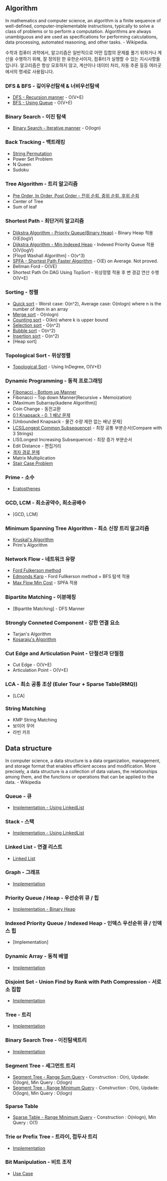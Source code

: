 ## Algorithm

In mathematics and computer science, an algorithm is a finite sequence of well-defined, computer-implementable instructions, typically to solve a class of problems or to perform a computation. Algorithms are always unambiguous and are used as specifications for performing calculations, data processing, automated reasoning, and other tasks. - Wikipedia.

수학과 컴퓨터 과학에서, 알고리즘은 일반적으로 어떤 집합의 문제를 풀기 위하거나 계산을 수행하기 위해, 잘 정의된 한 유한순서이자, 컴퓨터가 실행할 수 있는 지시사항들 입니다. 알고리즘은 항상 모호하지 않고, 계산이나 데이터 처리, 자동 추론 등등 여러곳에서의 명세로 사용됩니다.


### DFS & BFS - 깊이우선탐색 & 너비우선탐색
- [DFS - Recursion manner](https://github.com/lemidia/Algorithm-and-Data-Structure/blob/master/AlgorithmCode/DFSRecursion.java) - O(V+E)
- [BFS - Using Queue](https://github.com/lemidia/Algorithm-and-Data-Structure/blob/master/AlgorithmCode/BreadthFirstSearch.java) - O(V+E)

### Binary Search - 이진 탐색 
- [Binary Search - Iterative manner](https://github.com/lemidia/Algorithm-and-Data-Structure/blob/master/AlgorithmCode/BinarySearch.java) - O(logn)

### Back Tracking - 백트래킹
- [String Permutation](https://github.com/lemidia/Algorithm-and-Data-Structure/blob/master/AlgorithmCode/StringPermutation.java)
- Power Set Problem
- N Queen
- Sudoku

### Tree Algorithm - 트리 알고리즘
- [Pre Order, In Order, Post Order - 전위 순회, 중위 순회, 후위 순회](https://github.com/lemidia/Algorithm-and-Data-Structure/blob/master/DataStructure/BinaryTree.java)
- Center of Tree
- Sum of leaf


### Shortest Path - 최단거리 알고리즘
- [Dijkstra Algorithm - Priority Queue(Binary Heap)](https://github.com/lemidia/Algorithm-and-Data-Structure/blob/master/AlgorithmCode/ShortestPath/DijkstraAlgorithm.java) -  Binary Heap 적용 O(E(logV)
- [Dijkstra Algorithm - Min Indexed Heap](https://github.com/lemidia/Algorithm-and-Data-Structure/blob/master/AlgorithmCode/ShortestPath/DijkstraWithMinIndexedHeap.java) - Indexed Priority Queue 적용 O(V(logV)
- [Floyd Washall Algorithm] - O(v^3)
- [SPFA - Shortest Path Faster Algorithm](https://github.com/lemidia/Algorithm-and-Data-Structure/blob/master/AlgorithmCode/ShortestPath/ShortestPathFasterAlgorithm.java) - O(E) on Average. Not proved.
- Bellman Ford - O(VE)
- Shortest Path On DAG Using TopSort - 위상정렬 적용 후 변 경감 연산 수행 O(V+E)

### Sorting - 정렬
- [Quick sort](https://github.com/lemidia/Algorithm-and-Data-Structure/blob/master/AlgorithmCode/Sorting/QuickSort.java) - Worst case: O(n^2), Average case: O(nlogn) where n is the number of item in an array
- [Merge sort](https://github.com/lemidia/Algorithm-and-Data-Structure/blob/master/AlgorithmCode/mergesort.java) - O(nlogn)
- [Counting sort](https://github.com/lemidia/Algorithm-and-Data-Structure/blob/master/AlgorithmCode/Sorting/CountingSort.java) - O(kn) where k is upper bound
- [Selection sort](https://github.com/lemidia/Algorithm-and-Data-Structure/blob/master/AlgorithmCode/Sorting/SelectionSort.java) - O(n^2)
- [Bubble sort](https://github.com/lemidia/Algorithm-and-Data-Structure/blob/master/AlgorithmCode/Sorting/BubbleSort.java) - O(n^2)
- [Insertion sort](https://github.com/lemidia/Algorithm-and-Data-Structure/blob/master/AlgorithmCode/Sorting/InsertionSort.java) - O(n^2)
- [Heap sort]

### Topological Sort - 위상정렬
- [Topological Sort](https://github.com/lemidia/Algorithm-and-Data-Structure/blob/master/AlgorithmCode/TopologicalSort.java) - Using InDegree, O(V+E)

### Dynamic Programming - 동적 프로그래밍
- [Fibonacci - Bottom up Manner](https://github.com/lemidia/Algorithm-and-Data-Structure/blob/master/AlgorithmCode/Fibonacci.java)
- Fibonacci - Top down Manner(Recursive + Memoization)
- [Maximum Subarray(kadene Algorithm)]
- Coin Change - 동전교환
- [0,1 Knapsack - 0, 1 배낭 문제](https://github.com/lemidia/Algorithm-and-Data-Structure/blob/master/AlgorithmCode/Knapsack_01.java)
- [Unbounded Knapsack - 물건 수량 제한 없는 배낭 문제]
- [LCS(Longest Common Subsequence)](https://github.com/lemidia/Algorithm-and-Data-Structure/blob/master/AlgorithmCode/LCS.java) - 최장 공통 부분순서(Compare with 3 Strings)
- LIS(Longest Increasing Subsequence) - 최장 증가 부분순서
- Edit Distance - 편집거리
- [격자 경로 문제](https://github.com/lemidia/Algorithm-and-Data-Structure/blob/master/AlgorithmCode/HowManyPaths.java)
- Matrix Multiplication
- [Stair Case Problem](https://github.com/lemidia/Algorithm-and-Data-Structure/blob/master/AlgorithmCode/Upstair.java)

### Prime - 소수
- [Eratosthenes](https://github.com/lemidia/Algorithm-and-Data-Structure/blob/master/AlgorithmCode/Eratosthenes.java)

### GCD, LCM - 최소공약수, 최소공배수
- [GCD, LCM]

### Minimum Spanning Tree Algorithm - 최소 신장 트리 알고리즘 
- [Kruskal's Algorithm](https://github.com/lemidia/Algorithm-and-Data-Structure/blob/master/AlgorithmCode/KruskalAlgorithm.cpp)
- Prim's Algorithm

### Network Flow - 네트워크 유량
- [Ford Fulkerson method](https://github.com/lemidia/Algorithm-and-Data-Structure/blob/master/AlgorithmCode/FordFulkersonMethod.java)
- [Edmonds Karp](https://github.com/lemidia/Algorithm-and-Data-Structure/blob/master/AlgorithmCode/EdmondsKarp.java) - Ford Fullkerson method + BFS 탐색 적용
- [Max Flow Min Cost](https://github.com/lemidia/Algorithm-and-Data-Structure/blob/master/AlgorithmCode/MinCostMaxFlow.java) - SPFA 적용

### Bipartite Matching - 이분매칭
- [Bipartite Matching] - DFS Manner

### Strongly Conneted Component - 강한 연결 요소
- Tarjan's Algorithm
- [Kosaraju's Algorithm](https://github.com/lemidia/Algorithm-and-Data-Structure/blob/master/AlgorithmCode/SCC_Kosaraju.java)

### Cut Edge and Articulation Point - 단절선과 단절점
- Cut Edge - O(V+E)
- Articulation Point - O(V+E)

### LCA - 최소 공통 조상 (Euler Tour + Sparse Table(RMQ))
- [LCA]

### String Matching 
- KMP String Matching
- 보이어 무어
- 라빈 카프

## Data structure
In computer science, a data structure is a data organization, management, and storage format that enables efficient access and modification. More precisely, a data structure is a collection of data values, the relationships among them, and the functions or operations that can be applied to the data. - Wikipedia

### Queue - 큐
- [Implementation - Using LinkedList](https://github.com/lemidia/Algorithm-and-Data-Structure/blob/master/DataStructure/Queue.java)
### Stack - 스택
- [Implementation - Using LinkedList](https://github.com/lemidia/Algorithm-and-Data-Structure/blob/master/DataStructure/Stack.java)
### Linked List - 연결 리스트
- [Linked List](https://github.com/lemidia/Algorithm-and-Data-Structure/blob/master/DataStructure/LinkedList.java)
### Graph - 그래프
- [Implementation](https://github.com/lemidia/Algorithm-and-Data-Structure/blob/master/DataStructure/Graph.java)
### Priority Queue / Heap - 우선순위 큐 / 힙
- [Implementation - Binary Heap](https://github.com/lemidia/Algorithm-and-Data-Structure/blob/master/DataStructure/BinaryHeap.java)
### Indexed Priority Queue / Indexed Heap - 인덱스 우선순위 큐 / 인덱스 힙
- [Implementation] 
### Dynamic Array - 동적 배열
- [Implementation](https://github.com/lemidia/Algorithm-and-Data-Structure/blob/master/DataStructure/DynamicArray.java)
### Disjoint Set - Union Find by Rank with Path Compression - 서로소 집합
- [Implementation](https://github.com/lemidia/Algorithm-and-Data-Structure/blob/master/DataStructure/UnionFind.java)
### Tree - 트리
- [Implementation](https://github.com/lemidia/Algorithm-and-Data-Structure/blob/master/DataStructure/BinaryTree.java)
### Binary Search Tree - 이진탐색트리
- [Implementation](https://github.com/lemidia/Algorithm-and-Data-Structure/blob/master/AlgorithmCode/BinarySearchTree.java)
### Segment Tree - 세그먼트 트리
- [Segment Tree - Range Sum Query](https://github.com/lemidia/Algorithm-and-Data-Structure/blob/master/DataStructure/SegmentTree.java) - Construction : O(n), Updade: O(logn), Min Query : O(logn)
- [Segment Tree - Range Minimum Query](https://github.com/lemidia/Algorithm-and-Data-Structure/blob/master/DataStructure/SegmentTreeMin.java) - Construction : O(n), Updade: O(logn), Min Query : O(logn)
### Sparse Table
- [Sparse Table - Range Minimum Query](https://github.com/lemidia/Algorithm-and-Data-Structure/blob/master/DataStructure/SparseTable.java) - Construction : O(nlogn), Min Query : O(1)
### Trie or Prefix Tree - 트라이, 접두사 트리
- [Implementation](https://github.com/lemidia/Algorithm-and-Data-Structure/blob/master/DataStructure/TrieTree.java)
### Bit Manipulation - 비트 조작
- [Use Case](https://github.com/lemidia/Algorithm-and-Data-Structure/blob/master/DataStructure/BitManipulation.java)

